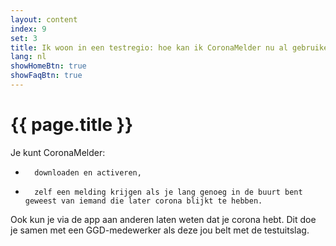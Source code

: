 ```yaml
---
layout: content
index: 9
set: 3
title: Ik woon in een testregio: hoe kan ik CoronaMelder nu al gebruiken?
lang: nl
showHomeBtn: true
showFaqBtn: true
---
```


# {{ page.title }}

Je kunt CoronaMelder:
-    	downloaden en activeren,
-    	zelf een melding krijgen als je lang genoeg in de buurt bent geweest van iemand die later corona blijkt te hebben.
Ook kun je via de app aan anderen laten weten dat je corona hebt. Dit doe je samen met een GGD-medewerker als deze jou belt met de testuitslag.
